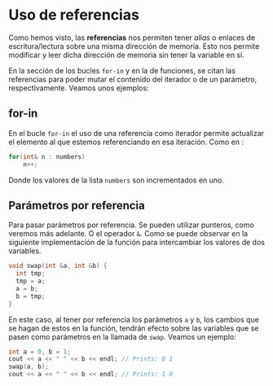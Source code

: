 # Uso de referencias

Como hemos visto, las **referencias** nos permiten tener _alias_ o enlaces de escritura/lectura sobre una misma dirección de memoria. Esto nos permite modificar y leer dicha dirección de memoria sin tener la variable en sí. 

En la sección de los bucles `for-in` y en la de funciones, se citan las referencias para poder mutar el contenido del iterador o de un parámetro, respectivamente. Veamos unos ejemplos:

## for-in

En el bucle `for-in` el uso de una referencia como iterador permite actualizar el elemento al que estemos referenciando en esa iteración. Como en :

``` cpp
for(int& n : numbers)
    n++;
```

Donde los valores de la lista `numbers` son incrementados en uno.

## Parámetros por referencia

Para pasar parámetros por referencia. Se pueden utilizar punteros, como veremos más adelante. O el operador `&`. Como se puede observar en la siguiente implementación de la función para intercambiar los valores de dos variables.

```cpp
void swap(int &a, int &b) {
  int tmp;
  tmp = a;
  a = b;
  b = tmp;
}
```

En este caso, al tener por referencia los parámetros `a` y `b`, los cambios que se hagan de estos en la función, tendrán efecto sobre las variables que se pasen como parámetros en la llamada de `swap`. Veamos un ejemplo:

```cpp
int a = 0, b = 1;
cout << a << " " << b << endl; // Prints: 0 1
swap(a, b);
cout << a << " " << b << endl; // Prints: 1 0
```
